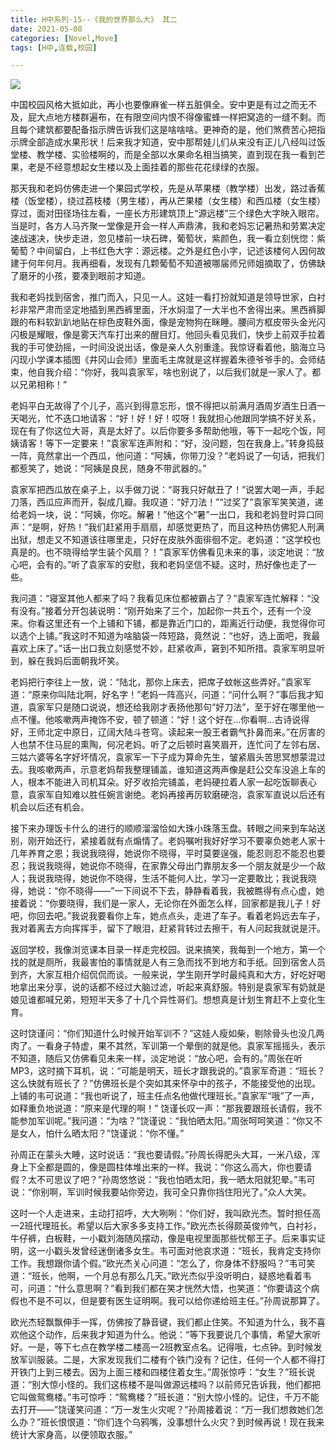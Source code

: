 ```yaml
---
title: H中系列·15--《我的世界那么大》 其二
date: 2021-05-08
categories: [Novel,Move]
tags: [H中,连载,校园]

---
```


![](https://cdn.jsdelivr.net/gh/mumozi/Figure_bed/img/62258773_p0.png)

中国校园风格大抵如此，再小也要像麻雀一样五脏俱全。安中更是有过之而无不及，屁大点地方楼群遍布，在有限空间内恨不得像蜜蜂一样把窝造的一缝不剩。而且每个建筑都要配备指示牌告诉我们这是啥啥啥。更神奇的是，他们煞费苦心把指示牌全部造成水果形状！后来我才知道，安中那帮娃儿们从来没有正儿八经叫过饭堂楼、教学楼、实验楼啊的，而是全部以水果命名相当搞笑，直到现在我一看到芒果，老是不经意想起女生楼以及上面挂着的那些花花绿绿的衣服。

那天我和老妈仿佛走进一个果园式学校，先是从苹果楼（教学楼）出发，路过香蕉楼（饭堂楼），绕过荔枝楼（男生楼），再从芒果楼（女生楼）和西瓜楼（女生楼）穿过，面对田径场往左看，一座长方形建筑顶上“源远楼”三个绿色大字映入眼帘。当是时，各方人马齐聚一堂像是开会一样人声鼎沸，我和老妈忘记暑热和劳累决定速战速决，快步走进，忽见楼前一块石碑，葡萄状，紫颜色，我一看立刻恍惚：紫葡萄？中间留白，上书红色大字：源远楼。之外是红色小字，记述该楼何人因何故建于何年何月。我再细看，发现有几颗葡萄不知道被哪届师兄师姐摘取了，仿佛缺了磨牙的小孩，要凑到眼前才知道。

我和老妈找到宿舍，推门而入，只见一人。这娃一看打扮就知道是领导世家，白衬衫非常严肃而坚定地插到黑西裤里面，汗水焖湿了一大半也不舍得出来。黑西裤脚跟的布料软趴趴地贴在棕色皮鞋外面，像是宠物狗在眯睡。腰间方框皮带头金光闪闪极是耀眼，像是雾天汽车打出来的醒目灯。他回头看见我们，快步上前双手拉着我的手可使劲摇，一时间没说出话，像是亲人久别重逢。我惊讶看着他，脑海立马闪现小学课本插图《井冈山会师》里面毛主席就是这样握着朱德爷爷手的。会师结束，他自我介绍：“你好，我叫袁家军，啥也别说了，以后我们就是一家人了。都以兄弟相称！”

老妈平白无故得了个儿子，高兴到得意忘形，恨不得把以前满月酒周岁酒生日酒一天喝光，忙不迭口地请客：“好！好！好！哎呀！我就担心他跟同学搞不好关系，现在有了你这位大哥，真是太好了。以后你要多多帮助他哦，等下一起吃个饭，阿姨请客！等下一定要来！”袁家军连声附和：“好，没问题，包在我身上。”转身捣鼓一阵，竟然拿出一个西瓜，他问道：“阿姨，你带刀没？”老妈说了一句话，把我们都惹笑了，她说：“阿姨是良民，随身不带武器的。”

袁家军把西瓜放在桌子上，以手做刀说：“哥我只好献丑了！”说罢大喝一声，手起刀落，西瓜应声而开，裂成几瓣。我叹道：“好刀法！”“过奖了”袁家军笑笑道，递给老妈一块，说：“阿姨，你吃。解暑！”他这个“暑”一出口，我和老妈登时异口同声：“是啊，好热！”我们赶紧用手扇扇，却感觉更热了，而且这种热仿佛犯人刑满出狱，想走又不知道该往哪里走，只好在皮肤外面徘徊不定。老妈道：“这学校也真是的。也不晓得给学生装个风扇？！”袁家军仿佛看见未来的事，淡定地说：“放心吧，会有的。”听了袁家军的安慰，我和老妈坚信不疑。这时，热好像也走了一些。

我问道：“寝室其他人都来了吗？我看见床位都被霸占了？”袁家军连忙解释：“没有没有。”接着分开包装说明：“刚开始来了三个，加起你一共五个，还有一个没来。你看这里还有一个上铺和下铺，都是靠近门口的，距离近行动便，我觉得你可以选个上铺。”我这时不知道为啥脑袋一阵短路，竟然说：“也好，选上面吧，我最喜欢上床了。”话一出口我立刻感觉不妙，赶紧收声，窘到不知所措。袁家军明显听到，躲在我妈后面朝我坏笑。

老妈把行李往上一放，说：“陆北，那你上床去，把席子蚊帐这些弄好。”袁家军道：“原来你叫陆北啊，好名字！”老妈一阵高兴，问道：“问什么啊？”事后我才知道，袁家军只是随口说说，想还给我刚才表扬他那句“好刀法”，至于好在哪里他一点不懂。他咳嗽两声掩饰不安，顿了顿道：“好！这个好在…你看啊…古诗说得好，王师北定中原日，辽阔大陆斗苍穹。读起来一股王者霸气扑鼻而来。”在厉害的人也禁不住马屁的熏陶，何况老妈。听了之后顿时喜笑眉开，连忙问了左邻右居、三姑六婆等名字好坏情况，袁家军一下子成为算命先生，皱紧眉头苦思冥想蒙混过去。我咳嗽两声，示意老妈帮我整理铺盖，谁知道这两声像是赶公交车没追上车的人，根本不能进入司机耳朵。好歹收拾完铺盖，老妈硬拉着人家一起吃饭聊表心意，袁家军自知难以胜任婉言谢绝。老妈再接再厉软磨硬泡，袁家军直说以后还有机会以后还有机会。

接下来办理饭卡什么的进行的顺顺溜溜恰如大珠小珠落玉盘。转眼之间来到车站送别，刚开始还行，紧接着就有点煽情了。老妈嘱咐我好好学习不要辜负她老人家十几年养育之恩；我说我晓得，她说你不晓得，平时莫要逞强，能忍则忍不能忍也要忍；我说我晓得，她说你不晓得，在家靠父母出门靠朋友多一个朋友就是少一个敌人；我说我晓得，她说你不晓得，生活不能何人比，学习一定要敢比；我说我晓得，她说：“你不晓得——”一下间说不下去，静静看着我，我被瞧得有点心虚，她接着说：“你要晓得，我们是一家人，无论你在外面怎么样，回家都是我儿子！好吧，你回去吧。”我说我要看你上车，她点点头，走进了车子。看着老妈远去车子，我对着离去方向挥挥手，留下了眼泪，赶紧背转过去擦干，有人问起我就说是汗。

返回学校，我像浏览课本目录一样走完校园。说来搞笑，我每到一个地方，第一个找的就是厕所，我最害怕的事情就是人有三急而找不到地方和手纸。回到宿舍人员到齐，大家互相介绍侃侃而谈。一般来说，学生刚开学时最纯真和大方，好吃好喝地拿出来分享，说的话都不经过大脑过滤，听起来真舒服。特别是袁家军有奶就是娘见谁都喊兄弟，短短半天多了十几个异性哥们。想想真是计划生育赶不上变化生育。

这时饶谨问：“你们知道什么时候开始军训不？”这娃人瘦如柴，剔除骨头也没几两肉了。一看身子特虚，果不其然，军训第一个晕倒的就是他。袁家军摇摇头，表示不知道，随后又仿佛看见未来一样，淡定地说：“放心吧，会有的。”周张在听MP3，这时摘下耳机，说：“可能是明天，班长才跟我说的。”袁家军奇道：“班长？这么快就有班长了？”仿佛班长是个突如其来怀孕中的孩子，不能接受他的出现。上铺的韦可说道：“我也听说了，班主任点名他做代理班长。”袁家军“哦”了一声，如释重负地说道：“原来是代理的啊！” 饶谨长叹一声：“那我要跟班长请假，我不能参加军训呢。”我问道：“为啥？”饶谨说：“我怕晒太阳。”周张呵呵笑道：“你又不是女人，怕什么晒太阳？”饶谨说：“你不懂。”

孙周正在蒙头大睡，这时说话：“我也要请假。”孙周长得肥头大耳，一米八级，浑身上下全都是圆的，像是圆柱体堆出来的一样。我说：“你这么高大，你也要请假？太不可思议了吧？”孙周悠悠说：“我也怕晒太阳，我一晒太阳就犯晕。”韦可说：“你别啊，军训时候我要站你旁边，我可全只靠你挡住阳光了。”众人大笑。

这时一个人走进来，主动打招呼，大大咧咧：“你们好，我叫欧光杰。暂时担任高一2班代理班长。希望以后大家多多支持工作。”欧光杰长得颇英俊帅气，白衬衫，牛仔裤，白板鞋，一小戳刘海随风摆动，像是电视里面那些忧郁王子。后来事实证明，这一小戳头发曾经迷倒诸多女生。韦可面对他哀求道：“班长，我肯定支持你工作。我想跟你请个假。”欧光杰关心问道：“怎么了，你身体不舒服吗？”韦可笑道：“班长，他啊，一个月总有那么几天。”欧光杰似乎没听明白，疑惑地看着韦可，问道：“什么意思啊？”看到我们都在笑才恍然大悟，也笑道：“你要请这个病假也不是不可以，但是要有医生证明啊。我可以给你递给班主任。”孙周说那算了。

欧光杰轻飘飘伸手一挥，仿佛按了静音键，我们都止住笑。不知道为什么，我不喜欢他这个动作，后来我才知道为什么。他说：“等下我要说几个事情，希望大家听好。一是，等下七点在教学楼二楼高一2班教室点名。记得哦，七点钟。到时候发放军训服装。二是，大家发现我们二楼有个铁门没有？记住，任何一个人都不得打开铁门上到三楼去。因为上面三楼和四楼住着女生。”周张惊呼：“女生？”班长说道：“别大惊小怪的。我们这栋楼不是叫做源远楼吗？以前师兄告诉我，他们都把它叫做鸳鸯楼。”韦可惊呼：“鸳鸯楼？”班长道：“别大惊小怪的。记住，千万不能去打开——”饶谨笑问道：“万一发生火灾呢？”孙周接着说：“万一我们想救她们怎么办？”班长恨恨道：“你们连个乌鸦嘴，没事想什么火灾？到时候再说！现在我来统计大家身高，以便领取衣服。”